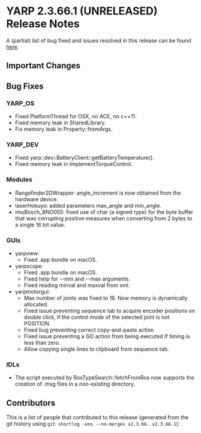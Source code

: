 YARP 2.3.66.1 (UNRELEASED) Release Notes
========================================


A (partial) list of bug fixed and issues resolved in this release can be found
[here](https://github.com/robotology/yarp/issues?q=label%3A%22Fixed+in%3A+YARP+2.3.66.1%22).


Important Changes
-----------------


Bug Fixes
---------

### YARP_OS

* Fixed PlatformThread for OSX, no ACE, no c++11.
* Fixed memory leak in SharedLibrary.
* Fix memory leak in Property::fromArgs.


### YARP_DEV

* Fixed yarp::dev::BatteryClient::getBatteryTemperature().
* Fixed memory leak in ImplementTorqueControl.


### Modules

* Rangefinder2DWrapper: angle_increment is now obtained from the hardware
  device.
* laserHokuyo: added parameters max_angle and min_angle.
* imuBosch_BNO055: fixed use of char (a signed type) for the byte buffer that
  was corrupting positive measures when converting from 2 bytes to a single 16
  bit value.


### GUIs

* yarpview:
  * Fixed .app bundle on macOS.
* yarpscope:
  * Fixed .app bundle on macOS.
  * Fixed help for --min and --max arguments.
  * Fixed reading minval and maxval from xml.
* yarpmotorgui:
  * Max number of joints was fixed to 16. Now memory is dynamically allocated.
  * Fixed issue preventing sequence tab to acquire encoder positions on double
    click, if the control mode of the selected joint is not POSITION.
  * Fixed bug preventing correct copy-and-paste action
  * Fixed issue preventing a GO action from being executed if timing is less
    than zero.
  * Allow copying single lines to clipboard from sequence tab.

### IDLs

* The script executed by RosTypeSearch::fetchFromRos now supports the creation
  of .msg files in a non-existing directory.


Contributors
------------

This is a list of people that contributed to this release (generated from the
git history using `git shortlog -ens --no-merges v2.3.66..v2.3.66.1`):

```
```
